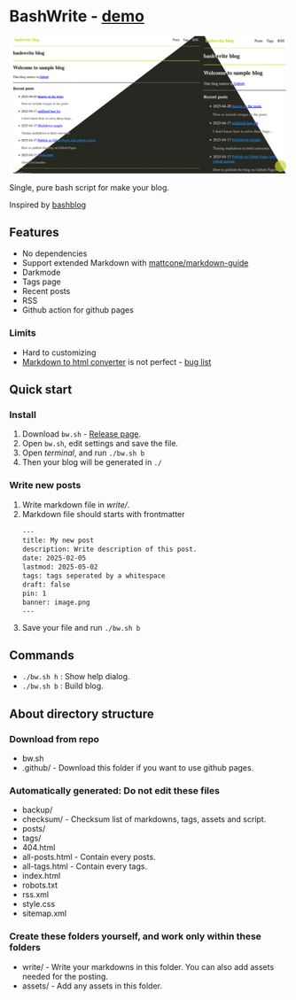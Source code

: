 # BashWrite - [demo](https://raycc51.github.io/BashWrite/)

![screenshot](screenshot.png)

Single, pure bash script for make your blog. 

Inspired by [bashblog](https://github.com/cfenollosa/bashblog)

## Features

- No dependencies
- Support extended Markdown with [mattcone/markdown-guide](https://github.com/mattcone/markdown-guide)
- Darkmode
- Tags page
- Recent posts
- RSS
- Github action for github pages

### Limits

- Hard to customizing
- [Markdown to html converter](https://github.com/RayCC51/md2html) is not perfect - [bug list](https://raycc51.github.io/BashWrite/posts/markdown/md4html-bug.html)

## Quick start

### Install

1. Download `bw.sh` - [Release page](https://github.com/RayCC51/BashWrite/releases).
2. Open `bw.sh`, edit settings and save the file.
3. Open *terminal*, and run `./bw.sh b`
4. Then your blog will be generated in `./`

### Write new posts

1. Write markdown file in *write/*.
2. Markdown file should starts with frontmatter
    ```
    ---
    title: My new post
    description: Write description of this post. 
    date: 2025-02-05
    lastmod: 2025-05-02
    tags: tags seperated by a whitespace
    draft: false
    pin: 1
    banner: image.png
    ---
    ```
3. Save your file and run `./bw.sh b`

## Commands

- `./bw.sh h` : Show help dialog.   
- `./bw.sh b` : Build blog. 

## About directory structure

### Download from repo

- bw.sh
- .github/ - Download this folder if you want to use github pages.

### Automatically generated: Do not edit these files

- backup/
- checksum/ - Checksum list of markdowns, tags, assets and script.
- posts/
- tags/
- 404.html
- all-posts.html - Contain every posts.
- all-tags.html - Contain every tags.
- index.html
- robots.txt
- rss.xml
- style.css
- sitemap.xml

### Create these folders yourself, and work only within these folders

- write/ - Write your markdowns in this folder. You can also add assets needed for the posting.
- assets/ - Add any assets in this folder. 
